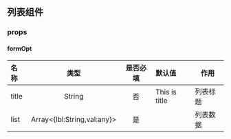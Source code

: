 ## 列表组件

### props
#### formOpt

| 名称  |      类型       | 是否必填 | 默认值        | 作用     |
| :---- | :-------------: | :------: | :------------ | -------- |
| title |     String      |    否    | This is title | 列表标题 |
| list  | Array\<{lbl:String,val:any}\> |    是    |               | 列表数据 |
